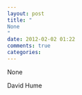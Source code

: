 ```yaml
---
layout: post
title: "
None
"
date: 2012-02-02 01:22
comments: true
categories: 
---
```


None


David Hume

